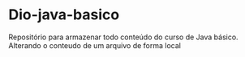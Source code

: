 # Dio-java-basico
Repositório para armazenar todo conteúdo do curso de Java básico.
Alterando o conteudo de um arquivo de forma local